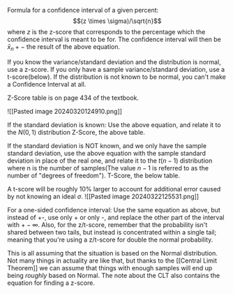 
Formula for a confidence interval of a given percent: $$(z \times \sigma)/\sqrt{n}$$where $z$ is the z-score that corresponds to the percentage which the confidence interval is meant to be for.
The confidence interval will then be $\bar{x}_n +-$ the result of the above equation. 

If you know the variance/standard deviation and the distribution is normal, use a z-score. If you only have a sample variance/standard deviation, use a t-score(below). If the distribution is not known to be normal, you can't make a Confidence Interval at all.

Z-Score table is on page 434 of the textbook.

![[Pasted image 20240320124910.png]]


If the standard deviation is known: Use the above equation, and relate it to the $N(0,1)$ distribution
Z-Score, the above table.

If the standard deviation is NOT known, and we only have the sample standard deviation, use the above equation with the sample standard deviation in place of the real one, and relate it to the $t(n-1)$ distribution where n is the number of samples(The value $n-1$ is referred to as the number of "degrees of freedom").
T-Score, the below table.

A t-score will be roughly 10% larger to account for additional error caused by not knowing an ideal $\sigma$.
![[Pasted image 20240322125531.png]]

For a one-sided confidence interval: Use the same equation as above, but instead of +-, use only + or only -, and replace the other part of the interval with $+-\infty$. Also, for the z/t-score, remember that the probability isn't shared between two tails, but instead is concentrated within a single tail; meaning that you're using a z/t-score for double the normal probability.


This is all assuming that the situation is based on the Normal distribution. Not many things in actuality are like that, but thanks to the [[Central Limit Theorem]] we can assume that things with enough samples will end up being *roughly* based on Normal. The note about the CLT also contains the equation for finding a z-score.